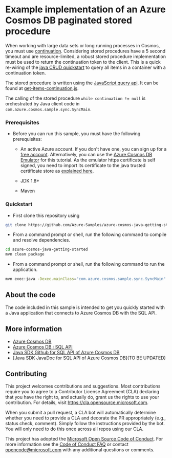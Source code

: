 # Example implementation of an Azure Cosmos DB paginated stored procedure

When working with large data sets or long running processes in Cosmos, you must use [continuation](https://learn.microsoft.com/en-us/azure/cosmos-db/nosql/query/pagination). Considering stored procedures have a 5 second timeout and are resource-limited, a robust stored procedure implementation must be used to return the continuation token to the client. This is a quick re-wiring of the [java CRUD quickstart](https://github.com/Azure-Samples/azure-cosmos-java-sql-api-samples/blob/main/src/main/java/com/azure/cosmos/examples/crudquickstart/sync/SampleCRUDQuickstart.java) to query all items in a container with a continuation token.

The stored procedure is written using the [JavaScript query api](https://learn.microsoft.com/en-us/azure/cosmos-db/nosql/javascript-query-api). It can be found at [get-items-continuation.js](./get-items-continuation.js).

The calling of the stored procedure `while continuation != null` is orchestrated by Java client code in `com.azure.cosmos.sample.sync.SyncMain`.

### Prerequisites

* Before you can run this sample, you must have the following prerequisites:

  * An active Azure account. If you don't have one, you can sign up for a [free account](https://azure.microsoft.com/free/). Alternatively, you can use the [Azure Cosmos DB Emulator](https://azure.microsoft.com/documentation/articles/documentdb-nosql-local-emulator) for this tutorial. As the emulator https certificate is self signed, you need to import its certificate to the java trusted certificate store as [explained here](https://docs.microsoft.com/azure/cosmos-db/local-emulator-export-ssl-certificates).

  * JDK 1.8+
  * Maven

### Quickstart

* First clone this repository using

```bash
git clone https://github.com/Azure-Samples/azure-cosmos-java-getting-started.git
```

* From a command prompt or shell, run the following command to compile and resolve dependencies.

```bash
cd azure-cosmos-java-getting-started
mvn clean package
```

* From a command prompt or shell, run the following command to run the application.

```bash
mvn exec:java -Dexec.mainClass="com.azure.cosmos.sample.sync.SyncMain"                                                    
```

## About the code

The code included in this sample is intended to get you quickly started with a Java application that connects to Azure Cosmos DB with the SQL API.

## More information

* [Azure Cosmos DB](https://docs.microsoft.com/azure/cosmos-db/introduction)
* [Azure Cosmos DB : SQL API](https://docs.microsoft.com/azure/cosmos-db/sql-api-introduction)
* [Java SDK Github for SQL API of Azure Cosmos DB](https://github.com/Azure/azure-sdk-for-java/tree/feature/cosmos/v4/sdk/cosmos)
* [Java SDK JavaDoc for SQL API of Azure Cosmos DB](TO BE UPDATED)

## Contributing

This project welcomes contributions and suggestions.  Most contributions require you to agree to a
Contributor License Agreement (CLA) declaring that you have the right to, and actually do, grant us
the rights to use your contribution. For details, visit <https://cla.opensource.microsoft.com>.

When you submit a pull request, a CLA bot will automatically determine whether you need to provide
a CLA and decorate the PR appropriately (e.g., status check, comment). Simply follow the instructions
provided by the bot. You will only need to do this once across all repos using our CLA.

This project has adopted the [Microsoft Open Source Code of Conduct](https://opensource.microsoft.com/codeofconduct/).
For more information see the [Code of Conduct FAQ](https://opensource.microsoft.com/codeofconduct/faq/) or
contact [opencode@microsoft.com](mailto:opencode@microsoft.com) with any additional questions or comments.
